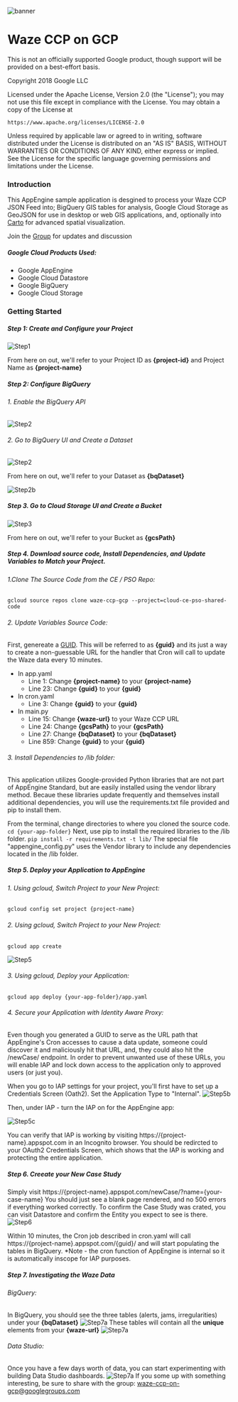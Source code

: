![banner](https://storage.googleapis.com/waze-ccp-gcp-os/readmeimages/banner.png)
# Waze CCP on GCP
This is not an officially supported Google product, though support will be provided on a best-effort basis.

Copyright 2018 Google LLC

Licensed under the Apache License, Version 2.0 (the "License");
you may not use this file except in compliance with the License.
You may obtain a copy of the License at

    https://www.apache.org/licenses/LICENSE-2.0

Unless required by applicable law or agreed to in writing, software
distributed under the License is distributed on an "AS IS" BASIS,
WITHOUT WARRANTIES OR CONDITIONS OF ANY KIND, either express or implied.
See the License for the specific language governing permissions and
limitations under the License.

### Introduction

This AppEngine sample application is desgined to process your Waze CCP JSON Feed into; BigQuery GIS  tables for analysis, Google Cloud Storage as GeoJSON for use in desktop or web GIS applications,  and, optionally into [Carto](https://carto.com/) for advanced spatial visualization. 

Join the [Group](https://groups.google.com/d/forum/waze-ccp-gcp) for updates and discussion

##### Google Cloud Products Used:
- Google AppEngine
- Google Cloud Datastore
- Google BigQuery
- Google Cloud Storage

### Getting Started

##### Step 1: Create and Configure your Project

![Step1](https://storage.googleapis.com/waze-ccp-gcp-os/readmeimages/1.png)

From here on out, we'll refer to your Project ID as **{project-id}** and Project Name as **{project-name}**

##### Step 2: Configure BigQuery

###### 1. Enable the BigQuery API

![Step2](https://storage.googleapis.com/waze-ccp-gcp-os/readmeimages/2.png)

###### 2. Go to BigQuery UI and Create a Dataset

![Step2](https://storage.googleapis.com/waze-ccp-gcp-os/readmeimages/3.png)

From here on out, we'll refer to your Dataset as **{bqDataset}**

![Step2b](https://storage.googleapis.com/waze-ccp-gcp-os/readmeimages/4.png)

##### Step 3. Go to Cloud Storage UI and Create a Bucket

![Step3](https://storage.googleapis.com/waze-ccp-gcp-os/readmeimages/5.png)

From here on out, we'll refer to your Bucket as **{gcsPath}**

##### Step 4. Download source code, Install Dependencies, and Update Variables to Match your Project.
###### 1.Clone The Source Code from the CE / PSO Repo: 
```gcloud source repos clone waze-ccp-gcp --project=cloud-ce-pso-shared-code ```
###### 2. Update Variables Source Code: 
First, genereate a [GUID](https://www.guidgenerator.com/). This will be referred to as **{guid}** and its just a way to create a non-guessable URL for the handler that Cron will call to update the Waze data every 10 minutes. 

- In app.yaml 
  - Line 1: Change **{project-name}** to your **{project-name}**
  - Line 23: Change **{guid}** to your **{guid}** 
- In cron.yaml 
  - Line 3: Change **{guid}** to your **{guid}**
- In main.py
  - Line 15: Change **{waze-url}** to your Waze CCP URL
  - Line 24: Change **{gcsPath}** to your **{gcsPath}** 
  - Line 27: Change **{bqDataset}** to your **{bqDataset}**
  -  Line 859: Change **{guid}** to your **{guid}**

###### 3. Install Dependencies to /lib folder: 
This application utilizes Google-provided Python libraries that are not part of AppEngine Standard, but are easily installed using the vendor library method. Becaue these libraries update frequently and themselves install additional dependencies, you will use the requirements.txt file provided and pip to install them. 

From the terminal, change directories to where you cloned the source code. 
``` cd {your-app-folder} ```
Next, use pip to install the required libraries to the /lib folder. 
``` pip install -r requirements.txt -t lib/ ```
The special file "appengine_config.py" uses the Vendor library to include any dependencies located in the /lib folder.

##### Step 5. Deploy your Application to AppEngine

###### 1. Using gcloud, Switch Project to your New Project:
``` gcloud config set project {project-name} ```
###### 2. Using gcloud, Switch Project to your New Project:
``` gcloud app create ```

![Step5](https://storage.googleapis.com/waze-ccp-gcp-os/readmeimages/9.png)

###### 3. Using gcloud, Deploy your Application:

```gcloud app deploy {your-app-folder}/app.yaml```

###### 4. Secure your Application with Identity Aware Proxy:
Even though you generated a GUID to serve as the URL path that AppEngine's Cron accesses to cause a data update, someone could discover it and maliciously hit that URL, and, they could also hit the /newCase/ endpoint. In order to prevent unwanted use of these URLs, you will enable IAP and lock down access to the application only to approved users (or just you). 

When you go to IAP settings for your project, you'll first have to set up a Credentials Screen (Oath2). 
Set the Application Type to "Internal".
![Step5b](https://storage.googleapis.com/waze-ccp-gcp-os/readmeimages/7.png)

Then, under IAP - turn the IAP on for the AppEngine app: 

![Step5c](https://storage.googleapis.com/waze-ccp-gcp-os/readmeimages/8.png)

You can verify that IAP is working by visiting https://{project-name}.appspot.com in an Incognito browser. You should be redircted to your OAuth2 Credentials Screen, which shows that the IAP is working and protecting the entire application. 

##### Step 6. Creeate your New Case Study

Simply visit https://{project-name}.appspot.com/newCase/?name={your-case-name} 
You should just see a blank page rendered, and no 500 errors if everything worked correctly. 
To confirm the Case Study was crated, you can visit Datastore and confirm the Entity you expect to see is there. 
![Step6](https://storage.googleapis.com/waze-ccp-gcp-os/readmeimages/10.png)

Within 10 minutes, the Cron job described in cron.yaml will call https://{project-name}.appspot.com/{guid}/ and will start populating the tables in BigQuery. *Note - the cron function of AppEngine is internal so it is automatically inscope for IAP purposes. 
##### Step 7. Investigating the Waze Data
###### BigQuery:
In BigQuery, you should see the three tables (alerts, jams, irregularities) under your **{bqDataset}**
![Step7a](https://storage.googleapis.com/waze-ccp-gcp-os/readmeimages/11.png)
These tables will contain all the **unique** elements from your **{waze-url}**
![Step7a](https://storage.googleapis.com/waze-ccp-gcp-os/readmeimages/12.png)
###### Data Studio:
Once you have a few days worth of data, you can start experimenting with building Data Studio dashboards.
![Step7a](https://storage.googleapis.com/waze-ccp-gcp-os/readmeimages/6.png)
If you some up with something interesting, be sure to share with the group: <waze-ccp-on-gcp@googlegroups.com>